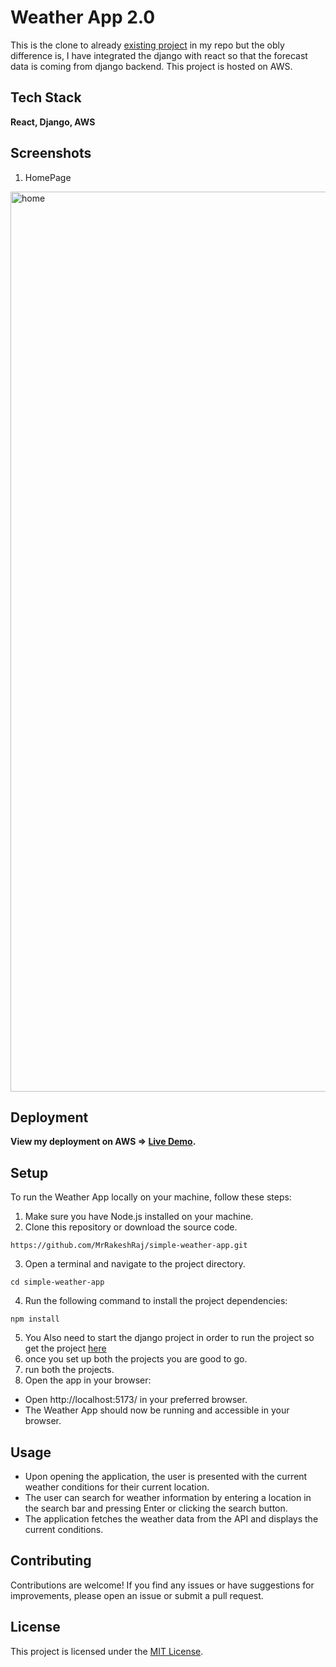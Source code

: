 # Weather App 2.0
This is the clone to already [existing project](https://github.com/MrRakeshRaj/simple-weather-app) in my repo but the obly difference is, I have integrated the django with react so that the forecast data is coming from django backend. This project is hosted on AWS.

## Tech Stack
**React, Django, AWS**


## Screenshots
1. HomePage
<img width="1440" alt="home" src="https://github.com/MrRakeshRaj/simple-weather-app/assets/76464379/d4c0778d-8071-43eb-bf35-d722318c8497">

## Deployment
**View my deployment on AWS => [Live Demo](https://vite-react-simple-weather-app.netlify.app).**

## Setup
To run the Weather App locally on your machine, follow these steps:
1.	Make sure you have Node.js installed on your machine.
2.	Clone this repository or download the source code.
```
https://github.com/MrRakeshRaj/simple-weather-app.git
```
3. Open a terminal and navigate to the project directory.
```
cd simple-weather-app
```
4. Run the following command to install the project dependencies:
```
npm install
```
5. You Also need to start the django project in order to run the project so get the project [here](https://github.com/MrRakeshRaj/backend-django-weather-app)
6. once you set up both the projects you are good to go.
7. run both the projects.
8. Open the app in your browser:
- Open http://localhost:5173/ in your preferred browser.
- The Weather App should now be running and accessible in your browser.

## Usage
- Upon opening the application, the user is presented with the current weather conditions for their current location.
- The user can search for weather information by entering a location in the search bar and pressing Enter or clicking the search button.
- The application fetches the weather data from the API and displays the current conditions.


## Contributing
Contributions are welcome! If you find any issues or have suggestions for improvements, please open an issue or submit a pull request.


## License
This project is licensed under the [MIT License](https://github.com/MrRakeshRaj/simple-weather-app/blob/main/LICENSE).

